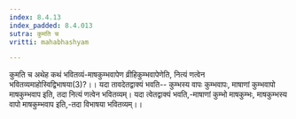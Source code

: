 ```yaml
---
index: 8.4.13
index_padded: 8.4.013
sutra: कुमति च
vritti: mahabhashyam

---
```

 कुमति च अथेह कथं भवितव्यं-माषकुम्भवापेण व्रीहिकुम्भवापेणेति, नित्यं णत्वेन भवितव्यमाहोस्विद्विभाषया(3)?।। यदा तावदेतद्वाक्यं भवति-- कुम्भस्य वापः कुम्भवापः, माषाणां कुम्भवापो माषकुम्भवाप इति, तदा नित्यं णत्वेन भवितव्यम्। यदा त्वेतद्वाक्यं भवति,-माषाणां कुम्भो माषकुम्भः, माषकुम्भस्य वापो माषकुम्भवाप इति,-तदा विभाषया भवितव्यम्।। 